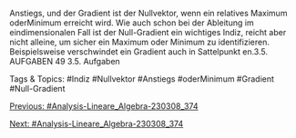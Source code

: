 Anstiegs, und der Gradient ist der Nullvektor, wenn ein relatives Maximum oderMinimum erreicht
wird. Wie auch schon bei der Ableitung im eindimensionalen Fall ist der Null-Gradient ein wichtiges
Indiz, reicht aber nicht alleine, um sicher ein Maximum oder Minimum zu identifizieren. Beispielsweise
verschwindet ein Gradient auch in Sattelpunkt en.3.5. AUFGABEN 49
3.5. Aufgaben

   Tags & Topics:
   #Indiz
   #Nullvektor
   #Anstiegs
   #oderMinimum
   #Gradient
   #Null-Gradient

[Previous: #Analysis-Lineare_Algebra-230308_374](Analysis-Lineare_Algebra-230308_374.md)

[Next: #Analysis-Lineare_Algebra-230308_374](Analysis-Lineare_Algebra-230308_374.md)
